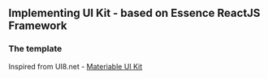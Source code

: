 ## Implementing UI Kit - based on Essence ReactJS Framework

### The template
Inspired from UI8.net - [Materiable UI Kit](https://ui8.net/products/silk-ui-kit)

